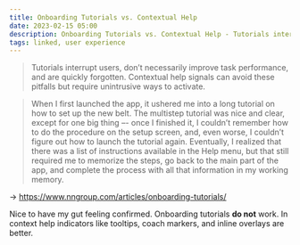 ```yaml
---
title: Onboarding Tutorials vs. Contextual Help
date: 2023-02-15 05:00
description: Onboarding Tutorials vs. Contextual Help - Tutorials interrupt users, don’t necessarily improve task performance, and are quickly forgotten.
tags: linked, user experience
---
```


> Tutorials interrupt users, don’t necessarily improve task performance, and are quickly forgotten. Contextual help signals can avoid these pitfalls but require unintrusive ways to activate.

> When I first launched the app, it ushered me into a long tutorial on how to set up the new belt. The multistep tutorial was nice and clear, except for one big thing –- once I finished it, I couldn’t remember how to do the procedure on the setup screen, and, even worse, I couldn’t figure out how to launch the tutorial again. Eventually, I realized that there was a list of instructions available in the Help menu, but that still required me to memorize the steps, go back to the main part of the app, and complete the process with all that information in my working memory.

→ https://www.nngroup.com/articles/onboarding-tutorials/

Nice to have my gut feeling confirmed. Onboarding tutorials **do not** work. In context help indicators like tooltips, coach markers, and inline overlays are better.
